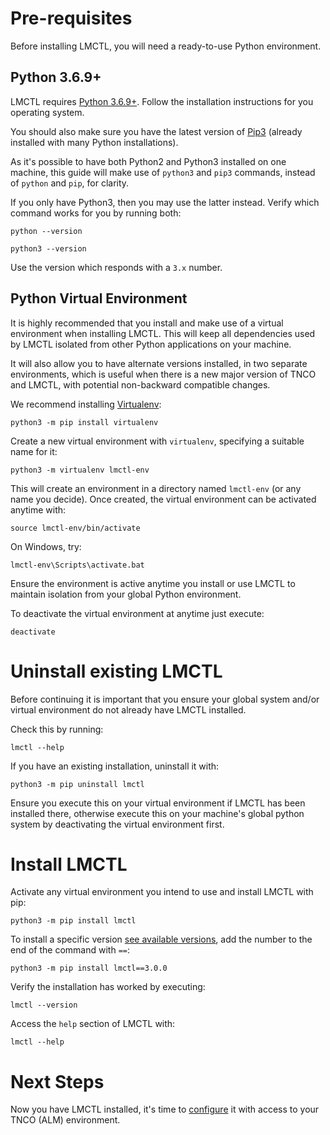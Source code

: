 # Pre-requisites

Before installing LMCTL, you will need a ready-to-use Python environment.

## Python 3.6.9+

LMCTL requires <a href="https://www.python.org" target="_blank">Python 3.6.9+</a>. Follow the installation instructions for you operating system.

You should also make sure you have the latest version of <a href="https://pip.pypa.io/en/stable/installing/" target="_blank">Pip3</a> (already installed with many Python installations).

As it's possible to have both Python2 and Python3 installed on one machine, this guide will make use of `python3` and `pip3` commands, instead of `python` and `pip`, for clarity.

If you only have Python3, then you may use the latter instead. Verify which command works for you by running both:

```
python --version

python3 --version
```

Use the version which responds with a `3.x` number.

## Python Virtual Environment

It is highly recommended that you install and make use of a virtual environment when installing LMCTL. This will keep all dependencies used by LMCTL isolated from other Python applications on your machine. 

It will also allow you to have alternate versions installed, in two separate environments, which is useful when there is a new major version of TNCO and LMCTL, with potential non-backward compatible changes.

We recommend installing <a href="https://virtualenv.pypa.io/en/latest/" target="_blank">Virtualenv</a>:

```
python3 -m pip install virtualenv
```

Create a new virtual environment with `virtualenv`, specifying a suitable name for it:

```
python3 -m virtualenv lmctl-env
```

This will create an environment in a directory named `lmctl-env` (or any name you decide). Once created, the virtual environment can be activated anytime with:

```
source lmctl-env/bin/activate
```

On Windows, try:

```
lmctl-env\Scripts\activate.bat
```

Ensure the environment is active anytime you install or use LMCTL to maintain isolation from your global Python environment.

To deactivate the virtual environment at anytime just execute:

```
deactivate
```

# Uninstall existing LMCTL

Before continuing it is important that you ensure your global system and/or virtual environment do not already have LMCTL installed.

Check this by running:

```
lmctl --help
```

If you have an existing installation, uninstall it with:

```
python3 -m pip uninstall lmctl
```

Ensure you execute this on your virtual environment if LMCTL has been installed there, otherwise execute this on your machine's global python system by deactivating the virtual environment first.

# Install LMCTL

Activate any virtual environment you intend to use and install LMCTL with pip:

```
python3 -m pip install lmctl
```

To install a specific version <a href="https://pypi.org/project/lmctl/" target="_blank">see available versions</a>, add the number to the end of the command with `==`:

```
python3 -m pip install lmctl==3.0.0
```

Verify the installation has worked by executing:

```
lmctl --version
```

Access the `help` section of LMCTL with:

```
lmctl --help
```

# Next Steps

Now you have LMCTL installed, it's time to [configure](./configure.md) it with access to your TNCO (ALM) environment.
